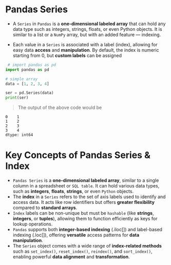 # Pandas Series
- A `Series` in `Pandas` is a **one-dimensional labeled array** that can hold any data type such as integers, strings, floats, or even Python objects. It is similar to a list or a `NumPy` array, but with an added feature — indexing.

 - Each value in a `Series` is associated with a label (index), allowing for easy data **access** and **manipulation**. By default, the index is numeric starting from 0, but **custom labels** can be assigned
 
``` Python
 # import pandas as pd
import pandas as pd

# simple array
data = [1, 2, 3, 4]

ser = pd.Series(data)
print(ser)
```

> The output of the above code would be
```
0    1
1    2
2    3
3    4
dtype: int64
```

# Key Concepts of Pandas Series & Index
  - `Pandas Series` is a **one-dimensional labeled array**, similar to a single column in a spreadsheet or `SQL table`. It can hold various data types, such as **integers**, **floats**, **strings**, or even `Python` objects.
  - The **index** in a `Series` refers to the set of axis labels used to identify and access data. It acts like row identifiers but offers **greater flexibility** compared to **standard arrays**.
  - `Index` labels can be non-unique but must be `hashable` (like **strings**, **integers**, or **tuples**), allowing them to function efficiently as keys for lookup operations.
  - `Pandas` supports both **integer-based indexing** (.iloc[]) and label-based indexing (.loc[]), offering **versatile** access patterns for **data manipulation**.
  - The `Series` object comes with a wide range of **index-related methods** such as `set_index()`, `reset_index()`, `reindex()`, and `sort_index()`, enabling powerful **data alignment** and **transformation**.


